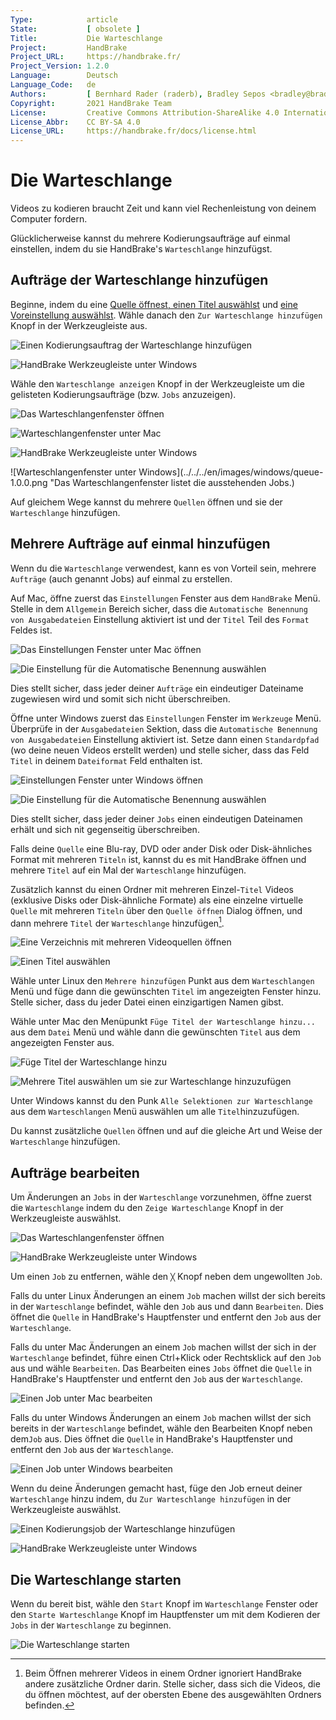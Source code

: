 ```yaml
---
Type:            article
State:           [ obsolete ]
Title:           Die Warteschlange
Project:         HandBrake
Project_URL:     https://handbrake.fr/
Project_Version: 1.2.0
Language:        Deutsch
Language_Code:   de
Authors:         [ Bernhard Rader (raderb), Bradley Sepos <bradley@bradleysepos.com> (BradleyS), Scott (s55) ]
Copyright:       2021 HandBrake Team
License:         Creative Commons Attribution-ShareAlike 4.0 International
License_Abbr:    CC BY-SA 4.0
License_URL:     https://handbrake.fr/docs/license.html
---
```


Die Warteschlange
===============

Videos zu kodieren braucht Zeit und kann viel Rechenleistung von deinem Computer fordern.

Glücklicherweise kannst du mehrere Kodierungsaufträge auf einmal einstellen, indem du sie HandBrake's `Warteschlange` hinzufügst.

## Aufträge der Warteschlange hinzufügen

Beginne, indem du eine [Quelle öffnest, einen Titel auswählst](../workflow/open-video-source.html) und [eine Voreinstellung auswählst](../workflow/select-preset.html). Wähle danach den `Zur Warteschlange hinzufügen` Knopf in der Werkzeugleiste aus.

<!-- .system-macos -->

![Einen Kodierungsauftrag der Warteschlange hinzufügen](../../../en/images/mac/add-to-queue-button-1.0.0.png "Wähle den Zur Warteschlange hinzufügen Knopf in der Werkzeugleiste um deinen Kodierungsauftrag der Warteschlange hinzuzufügen.")

<!-- /.system-macos -->
<!-- .system-windows -->

![HandBrake Werkzeugleiste unter Windows](../../../en/images/windows/toolbar-1.0.0.png "Wähle den Add to Queue Knopf in der Werkzeugleiste um deinen Kodierungsauftrag der Warteschlange hinzuzufügen.")

<!-- /.system-windows -->

Wähle den `Warteschlange anzeigen` Knopf in der Werkzeugleiste um die gelisteten Kodierungsaufträge (bzw. `Jobs` anzuzeigen).

<!-- .system-macos -->

![Das Warteschlangenfenster öffnen](../../../en/images/mac/queue-button-1.0.0.png "Wähle den Warteschlange anzeigen Knopf in der Werkzeugleiste um das Warteschlangenfenster zu öffnen.")

![Warteschlangenfenster unter Mac](../../../en/images/mac/queue-1.0.0.png "Das Warteschlangenfenster listet die ausstehenden Jobs.")

<!-- /.system-macos -->
<!-- .system-windows -->

![HandBrake Werkzeugleiste unter Windows](../../../en/images/windows/toolbar-1.0.0.png "Wähle den Show Queue Knopf in der Werkzeugleiste um das Warteschlangenfenster zu öffnen.")

![Warteschlangenfenster unter Windows](../../../en/images/windows/queue-1.0.0.png "Das Warteschlangenfenster listet die ausstehenden Jobs.)

<!-- /.system-windows -->

Auf gleichem Wege kannst du mehrere `Quellen` öffnen und sie der `Warteschlange` hinzufügen.

## Mehrere Aufträge auf einmal hinzufügen

Wenn du die `Warteschlange` verwendest, kann es von Vorteil sein, mehrere `Aufträge` (auch genannt Jobs) auf einmal zu erstellen.

<!-- .system-macos -->

Auf Mac, öffne zuerst das `Einstellungen` Fenster aus dem `HandBrake` Menü. Stelle in dem `Allgemein` Bereich sicher, dass die `Automatische Benennung von Ausgabedateien` Einstellung aktiviert ist und der `Titel` Teil des `Format` Feldes ist.

![Das Einstellungen Fenster unter Mac öffnen](../../../en/images/mac/preferences-menu-1.0.0.png "Öffne das Einstellungen Fenster mithilfe des HandBrake Menüs.")

![Die Einstellung für die Automatische Benennung auswählen](../../../en/images/mac/preferences-auto-naming-1.0.0.png "Aktiviere die automatische Benennung von Ausgabedateien um sicherzustellen, dass eindeutige Namen für deine Jobs verwendet werden und diese sich somit nicht überschreiben.")

Dies stellt sicher, dass jeder deiner `Aufträge` ein eindeutiger Dateiname zugewiesen wird und somit sich nicht überschreiben.

<!-- /.system-macos -->
<!-- .system-windows -->

Öffne unter Windows zuerst das `Einstellungen` Fenster im `Werkzeuge` Menü. Überprüfe in der `Ausgabedateien` Sektion, dass die `Automatische Benennung von Ausgabedateien` Einstellung aktiviert ist. Setze dann einen `Standardpfad` (wo deine neuen Videos erstellt werden) und stelle sicher, dass das Feld `Titel` in deinem `Dateiformat` Feld enthalten ist.

![Einstellungen Fenster unter Windows öffnen](../../../en/images/windows/preferences-menu-1.0.0.png "Öffne das Preferences Fenster im Tools Menü.")

![Die Einstellung für die Automatische Benennung auswählen](../../../en/images/windows/preferences-auto-naming-1.0.0.png "Aktiviere die automatische Benennung von Ausgabedateien um sicherzustellen, dass eindeutige Namen für deine Jobs verwendet werden und diese sich somit nicht überschreiben.")

Dies stellt sicher, dass jeder deiner `Jobs` einen eindeutigen Dateinamen erhält und sich nit gegenseitig überschreiben.

<!-- /.system-windows -->

Falls deine `Quelle` eine Blu-ray, DVD oder ander Disk oder Disk-ähnliches Format mit mehreren `Titeln` ist, kannst du es mit HandBrake öffnen und mehrere `Titel` auf ein Mal der `Warteschlange` hinzufügen.

Zusätzlich kannst du einen Ordner mit mehreren Einzel-`Titel` Videos (exklusive Disks oder Disk-ähnliche Formate) als eine einzelne virtuelle `Quelle` mit mehreren `Titeln` über den `Quelle öffnen` Dialog öffnen, und dann mehrere `Titel` der `Warteschlange` hinzufügen[^batch-scan-subdirectories].

<!-- .system-macos -->

![Eine Verzeichnis mit mehreren Videoquellen öffnen](../../../en/images/mac/open-source-dialog-folder-1.0.0.png "Der Öffne Quelle Dialog erlaubt dir die Selektion eines Ordners mit mehreren Videodateien.")

![Einen Titel auswählen](../../../en/images/mac/title-selection-1.1.0.png "Die Titelauswahl erlaubt dir den gwünschten Titel zu selektieren.")

<!-- /.system-macos -->
<!-- .system-linux -->

Wähle unter Linux den `Mehrere hinzufügen` Punkt aus dem `Warteschlangen` Menü und füge dann die gewünschten `Titel` im angezeigten Fenster hinzu. Stelle sicher, dass du jeder Datei einen einzigartigen Namen gibst.

<!-- /.system-linux -->
<!-- .system-macos -->

Wähle unter Mac den Menüpunkt `Füge Titel der Warteschlange hinzu...` aus dem `Datei` Menü und wähle dann die gewünschten `Titel` aus dem angezeigten Fenster aus.

![Füge Titel der Warteschlange hinzu](../../../en/images/mac/add-titles-to-queue-menu-1.0.0.png "Wähle Füge Titel der Warteschlange hinzu... aus dem Datei Menü um ein Fenster zur Auswahl zu öffnen.")

![Mehrere Titel auswählen um sie zur Warteschlange hinzuzufügen](../../../en/images/mac/add-titles-to-queue-1.0.0.png "Wähle die gewünschten Titel aus dem Titel zur Warteschlange hinzufügen Dialog aus.")

<!-- /.system-macos -->
<!-- .system-windows -->

Unter Windows kannst du den Punk `Alle Selektionen zur Warteschlange` aus dem `Warteschlangen` Menü auswählen um alle `Titel`hinzuzufügen.

<!-- /.system-windows -->

Du kannst zusätzliche `Quellen` öffnen und auf die gleiche Art und Weise der `Warteschlange` hinzufügen.

## Aufträge bearbeiten

Um Änderungen an `Jobs` in der `Warteschlange` vorzunehmen, öffne zuerst die `Warteschlange` indem du den `Zeige Warteschlange` Knopf in der Werkzeugleiste auswählst.

<!-- .system-macos -->

![Das Warteschlangenfenster öffnen](../../../en/images/mac/queue-button-1.0.0.png "Wähle den Warteschlange anzeigen Knopf in der Werkzeugleiste um das Warteschlangenfenster zu öffnen.")

<!-- /.system-macos -->
<!-- .system-windows -->

![HandBrake Werkzeugleiste unter Windows](../../../en/images/windows/toolbar-1.0.0.png "Wähle den Show Queue Knopf in der Werkzeugleiste um das Warteschlangenfenster zu öffnen.")

<!-- /.system-windows -->

Um einen `Job` zu entfernen, wähle den `╳` Knopf neben dem ungewollten `Job`.

<!-- .system-linux -->

Falls du unter Linux Änderungen an einem `Job` machen willst der sich bereits in der `Warteschlange` befindet, wähle den `Job` aus und dann `Bearbeiten`. Dies öffnet die `Quelle` in HandBrake's Hauptfenster und entfernt den `Job` aus der `Warteschlange`.

<!-- /.system-linux -->
<!-- .system-macos -->

Falls du unter Mac Änderungen an einem `Job` machen willst der sich in der `Warteschlange` befindet, führe einen Ctrl+Klick oder Rechtsklick auf den `Job` aus und wähle `Bearbeiten`. Das Bearbeiten eines `Jobs` öffnet die `Quelle` in HandBrake's Hauptfenster und entfernt den `Job` aus der `Warteschlange`.

![Einen Job unter Mac bearbeiten](../../../en/images/mac/queue-edit-1.0.0.png "Kontroll- oder Rechtsklicke den Job und wähle Bearbeiten um Änderungen vorzunehmen.")

<!-- /.system-macos -->
<!-- .system-windows -->

Falls du unter Windows Änderungen an einem `Job` machen willst der sich bereits in der `Warteschlange` befindet, wähle den Bearbeiten Knopf neben dem`Job` aus. Dies öffnet die `Quelle` in HandBrake's Hauptfenster und entfernt den `Job` aus der `Warteschlange`.

![Einen Job unter Windows bearbeiten](../../../en/images/windows/queue-1.0.0.png "Wähle den Edit Knopf der wie ein Blatt Papier aussieht um Änderungen am Job vorzunehmen.")

<!-- /.system-windows -->

Wenn du deine Änderungen gemacht hast, füge den Job erneut deiner `Warteschlange` hinzu indem, du `Zur Warteschlange hinzufügen` in der Werkzeugleiste auswählst.

<!-- .system-macos -->

![Einen Kodierungsjob der Warteschlange hinzufügen](../../../en/images/mac/add-to-queue-button-1.0.0.png "Wähle den Zur Warteschlange hinzufügen Knopf in der Werkzeugleiste um deinen Kodierungsjob der Warteschlange hinzuzufügen.")

<!-- /.system-macos -->
<!-- .system-windows -->

![HandBrake Werkzeugleiste unter Windows](../../../en/images/windows/toolbar-1.0.0.png "Wähle den Zur Warteschlange hinzufügen Knopf in der Werkzeugleiste um deinen Kodierungsjob der Warteschlange hinzuzufügen.")

<!-- /.system-windows -->

## Die Warteschlange starten

Wenn du bereit bist, wähle den `Start` Knopf im `Warteschlange` Fenster oder den `Starte Warteschlange` Knopf im Hauptfenster um mit dem Kodieren der `Jobs` in der `Warteschlange` zu beginnen.

<!-- .system-macos -->

![Die Warteschlange starten](../../../en/images/mac/start-queue-button-1.0.0.png "Der Warteschlange starten Knopf beginnt mit dem Kodieren der Jobs in der Warteschlange.")

<!-- /.system-macos -->

[^batch-scan-subdirectories]: Beim Öffnen mehrerer Videos in einem Ordner ignoriert HandBrake andere zusätzliche Ordner darin. Stelle sicher, dass sich die Videos, die du öffnen möchtest, auf der obersten Ebene des ausgewählten Ordners befinden.
